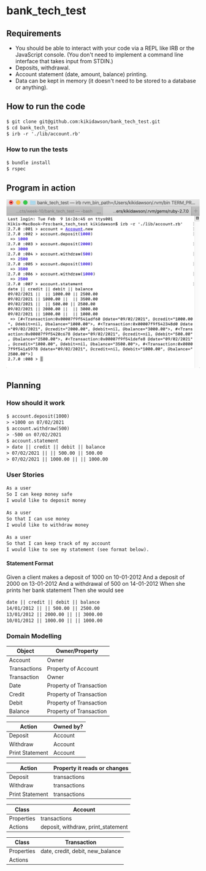 # bank_tech_test

## Requirements
- You should be able to interact with your code via a REPL like IRB or the JavaScript console. (You don't need to implement a command line interface that takes input from STDIN.)
- Deposits, withdrawal.
- Account statement (date, amount, balance) printing.
- Data can be kept in memory (it doesn't need to be stored to a database or anything).

## How to run the code
```
$ git clone git@github.com:kikidawson/bank_tech_test.git
$ cd bank_tech_test
$ irb -r './lib/account.rb'
```

### How to run the tests
```
$ bundle install
$ rspec
```

## Program in action

![Screenshot of IRB](./images/irb_screenshot.png)

## Planning

### How should it work
```
$ account.deposit(1000)
> +1000 on 07/02/2021
$ account.withdraw(500)
> -500 on 07/02/2021
$ account.statement
> date || credit || debit || balance
> 07/02/2021 || || 500.00 || 500.00
> 07/02/2021 || 1000.00 || || 1000.00
```

### User Stories

```
As a user
So I can keep money safe
I would like to deposit money

As a user
So that I can use money
I would like to withdraw money

As a user
So that I can keep track of my account
I would like to see my statement (see format below).
```

#### Statement Format

Given a client makes a deposit of 1000 on 10-01-2012
And a deposit of 2000 on 13-01-2012
And a withdrawal of 500 on 14-01-2012
When she prints her bank statement
Then she would see
```
date || credit || debit || balance
14/01/2012 || || 500.00 || 2500.00
13/01/2012 || 2000.00 || || 3000.00
10/01/2012 || 1000.00 || || 1000.00
```

### Domain Modelling

| Object | Owner/Property |
| ------- | -------- |
| Account | Owner |
| Transactions | Property of Account |
| Transaction | Owner |
| Date | Property of Transaction |
| Credit | Property of Transaction |
| Debit | Property of Transaction |
| Balance | Property of Transaction |

| Action | Owned by? |
| ------- | -------- |
| Deposit | Account |
| Withdraw | Account |
| Print Statement | Account |

| Action | Property it reads or changes |
| ------- | -------- |
| Deposit | transactions |
| Withdraw | transactions |
| Print Statement | transactions |

| Class | Account |
| -------- | -------- |
| Properties | transactions |
| Actions | deposit, withdraw, print_statement |

| Class | Transaction |
| -------- | -------- |
| Properties | date, credit, debit, new_balance |
| Actions | |
